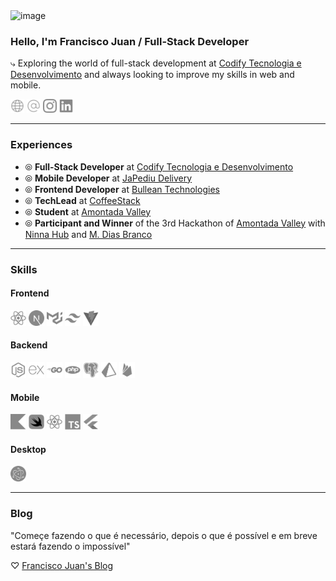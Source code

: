 <img width="1400" height="350" alt="image" src="https://github.com/user-attachments/assets/a22289d7-a9cd-4bc6-8d79-d005a95db644" />

### Hello, I'm Francisco Juan / Full-Stack Developer

⤷ Exploring the world of full-stack development at [Codify Tecnologia e Desenvolvimento](https://codifyweb.com/) and always looking to improve my skills in web and mobile.

<a aligh="left" href="https://juansevdev.vercel.app" target="_blank" rel="noreferrer noopener"><img src="https://raw.githubusercontent.com/0xShapeShifter/dev-story/master/public/images/socials/globe.svg" alt="Website" width="22" height="22" /></a>
<a aligh="left" href="mailto:juan.developer@icloud.com" target="_blank" rel="noreferrer noopener"><img src="https://raw.githubusercontent.com/0xShapeShifter/dev-story/master/public/images/socials/at.svg" alt="Email" width="22" height="22" /></a>
<a aligh="left" href="https://instagram.com/codevjuan" target="_blank" rel="noreferrer noopener"><img src="https://raw.githubusercontent.com/0xShapeShifter/dev-story/master/public/images/socials/instagram.svg" alt="Instagram" width="22" height="22" /></a>
<a aligh="left" href="https://www.linkedin.com/in/juansev" target="_blank" rel="noreferrer noopener"><img src="https://raw.githubusercontent.com/0xShapeShifter/dev-story/master/public/images/socials/linkedin.svg" alt="LinkedIn" width="22" height="22" /></a>  


---

### Experiences

* ⦾ **Full-Stack Developer** at [Codify Tecnologia e Desenvolvimento](https://codifyweb.com/)
* ⦾ **Mobile Developer** at [JaPediu Delivery](https://japediudelivery.com)
* ⦾ **Frontend Developer** at [Bullean Technologies](https://bullean.com.br)
* ⦾ **TechLead** at [CoffeeStack](https://github.com/CoffeeStackDev)
* ⦾ **Student** at [Amontada Valley](https://amontadavalley.com.br)
* ⦾ **Participant and Winner** of the 3rd Hackathon of [Amontada Valley](https://www.amontadavalley.com.br/) with [Ninna Hub](https://ninnahub.com.br/) and [M. Dias Branco](https://mdiasbranco.com.br/)

---

### Skills

#### Frontend

<a href="https://reactjs.org" target="_blank" rel="noreferrer noopener"><img src="https://raw.githubusercontent.com/0xShapeShifter/dev-story/master/public/images/skills/frontend/react.svg" alt="React" width="25" height="25" /></a>
<a href="https://nextjs.org" target="_blank" rel="noreferrer noopener"><img src="https://raw.githubusercontent.com/0xShapeShifter/dev-story/master/public/images/skills/frontend/nextjs.svg" alt="Next.js" width="25" height="25" /></a>
<a href="https://mui.com" target="_blank" rel="noreferrer noopener"><img src="https://raw.githubusercontent.com/0xShapeShifter/dev-story/master/public/images/skills/frontend/mui.svg" alt="Material-UI" width="25" height="25" /></a>
<a href="https://tailwindcss.com" target="_blank" rel="noreferrer noopener"><img src="https://raw.githubusercontent.com/0xShapeShifter/dev-story/master/public/images/skills/frontend/tailwind.svg" alt="Tailwind CSS" width="25" height="25" /></a>
<a href="https://vitejs.dev" target="_blank" rel="noreferrer noopener"><img src="https://raw.githubusercontent.com/0xShapeShifter/dev-story/master/public/images/skills/frontend/vite.svg" alt="Vite" width="25" height="25" /></a>

#### Backend

<a href="https://nodejs.org" target="_blank" rel="noreferrer noopener"><img src="https://raw.githubusercontent.com/0xShapeShifter/dev-story/master/public/images/skills/backend/nodejs.svg" alt="Node.js" width="25" height="25" /></a>
<a href="https://expressjs.com" target="_blank" rel="noreferrer noopener"><img src="https://raw.githubusercontent.com/0xShapeShifter/dev-story/master/public/images/skills/backend/express.svg" alt="Express" width="25" height="25" /></a>
<a href="https://go.dev" target="_blank" rel="noreferrer noopener"><img src="https://raw.githubusercontent.com/0xShapeShifter/dev-story/master/public/images/skills/core/go.svg" alt="Go" width="25" height="25" /></a>
<a href="https://www.php.net" target="_blank" rel="noreferrer noopener"><img src="https://raw.githubusercontent.com/0xShapeShifter/dev-story/master/public/images/skills/core/php.svg" alt="PHP" width="25" height="25" /></a>
<a href="https://www.postgresql.org" target="_blank" rel="noreferrer noopener"><img src="https://raw.githubusercontent.com/0xShapeShifter/dev-story/master/public/images/skills/backend/postgresql.svg" alt="PostgreSQL" width="25" height="25" /></a>
<a href="https://www.prisma.io" target="_blank" rel="noreferrer noopener"><img src="https://raw.githubusercontent.com/0xShapeShifter/dev-story/master/public/images/skills/backend/prisma.svg" alt="Prisma" width="25" height="25" /></a>
<a href="https://firebase.google.com" target="_blank" rel="noreferrer noopener"><img src="https://raw.githubusercontent.com/0xShapeShifter/dev-story/master/public/images/skills/backend/firebase.svg" alt="Firebase" width="25" height="25" /></a>

#### Mobile

<a href="https://kotlinlang.org" target="_blank" rel="noreferrer noopener"><img src="https://raw.githubusercontent.com/0xShapeShifter/dev-story/master/public/images/skills/core/kotlin.svg" alt="Kotlin" width="25" height="25" /></a>
<a href="https://www.apple.com/swift/" target="_blank" rel="noreferrer noopener"><img src="https://raw.githubusercontent.com/0xShapeShifter/dev-story/master/public/images/skills/core/swift.svg" alt="Swift" width="25" height="25" /></a>
<a href="https://reactnative.dev" target="_blank" rel="noreferrer noopener"><img src="https://raw.githubusercontent.com/0xShapeShifter/dev-story/master/public/images/skills/frontend/react.svg" alt="React Native" width="25" height="25" /></a>
<a href="https://www.typescriptlang.org" target="_blank" rel="noreferrer noopener"><img src="https://raw.githubusercontent.com/0xShapeShifter/dev-story/master/public/images/skills/core/typescript.svg" alt="Typescript" width="25" height="25" /></a>
<a href="https://flutter.dev" target="_blank" rel="noreferrer noopener"><img src="https://raw.githubusercontent.com/0xShapeShifter/dev-story/master/public/images/skills/extra/flutter.svg" alt="Flutter" width="25" height="25" /></a>

#### Desktop

<a href="https://www.electronjs.org" target="_blank" rel="noreferrer noopener"><img src="https://raw.githubusercontent.com/0xShapeShifter/dev-story/master/public/images/skills/extra/electron.svg" alt="Electron" width="25" height="25" /></a>

---

### Blog

"Começe fazendo o que é necessário, depois o que é possível e em breve estará fazendo o impossível"

♡ [Francisco Juan's Blog](https://medium.com/@juansev.dev)
